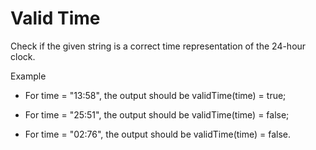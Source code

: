 # Valid Time

Check if the given string is a correct time representation of the 24-hour clock.

Example

* For time = "13:58", the output should be
validTime(time) = true;

* For time = "25:51", the output should be
validTime(time) = false;

* For time = "02:76", the output should be
validTime(time) = false.